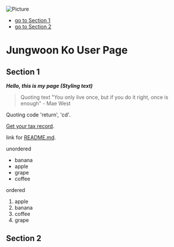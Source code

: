 ![Picture](https://www.chinalongbow.com/wp-content/uploads/2020/11/Eye-Wash-Station-A.jpg)
- [go to Section 1](##Section-1)
- [go to Section 2](##Section-2)


# Jungwoon Ko User Page
## Section 1
***Hello, this is my page (Styling text)***
> Quoting text "You only live once, but if you do it right, once is enough" - Mae West

Quoting code 'return', 'cd'.

[Get your tax record](https://www.irs.gov/individuals/get-transcript).

link for [README.md](README.md).

unordered
- banana
- apple
- grape
- coffee

ordered
1. apple
2. banana
3. coffee
4. grape

## Section 2
